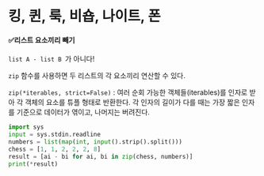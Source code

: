 # 킹, 퀸, 룩, 비숍, 나이트, 폰

#### ✅리스트 요소끼리 빼기

`list A - list B `가 아니다!

`zip` 함수를 사용하면 두 리스트의 각 요소끼리 연산할 수 있다. 

`zip(*iterables, strict=False)` : 여러 순회 가능한 객체들(iterables)를 인자로 받아 각 객체의 요소를 튜플 형태로 반환한다. 각 인자의 길이가 다를 때는 가장 짧은 인자를 기준으로 데이터가 엮이고, 나머지는 버려진다.

```python
import sys
input = sys.stdin.readline
numbers = list(map(int, input().strip().split()))
chess = [1, 1, 2, 2, 2, 8]
result = [ai - bi for ai, bi in zip(chess, numbers)]
print(*result)
```

